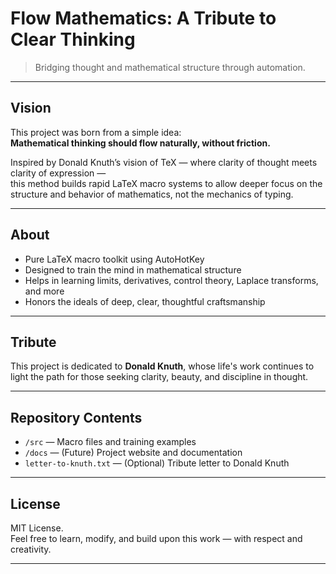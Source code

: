 # Flow Mathematics: A Tribute to Clear Thinking

> Bridging thought and mathematical structure through automation.

---

## Vision

This project was born from a simple idea:  
**Mathematical thinking should flow naturally, without friction.**

Inspired by Donald Knuth’s vision of TeX — where clarity of thought meets clarity of expression —  
this method builds rapid LaTeX macro systems to allow deeper focus on the structure and behavior of mathematics, not the mechanics of typing.

---

## About

- Pure LaTeX macro toolkit using AutoHotKey
- Designed to train the mind in mathematical structure
- Helps in learning limits, derivatives, control theory, Laplace transforms, and more
- Honors the ideals of deep, clear, thoughtful craftsmanship

---

## Tribute

This project is dedicated to **Donald Knuth**, whose life's work continues to light the path for those seeking clarity, beauty, and discipline in thought.

---

## Repository Contents

- `/src` — Macro files and training examples
- `/docs` — (Future) Project website and documentation
- `letter-to-knuth.txt` — (Optional) Tribute letter to Donald Knuth

---

## License

MIT License.  
Feel free to learn, modify, and build upon this work — with respect and creativity.

---
